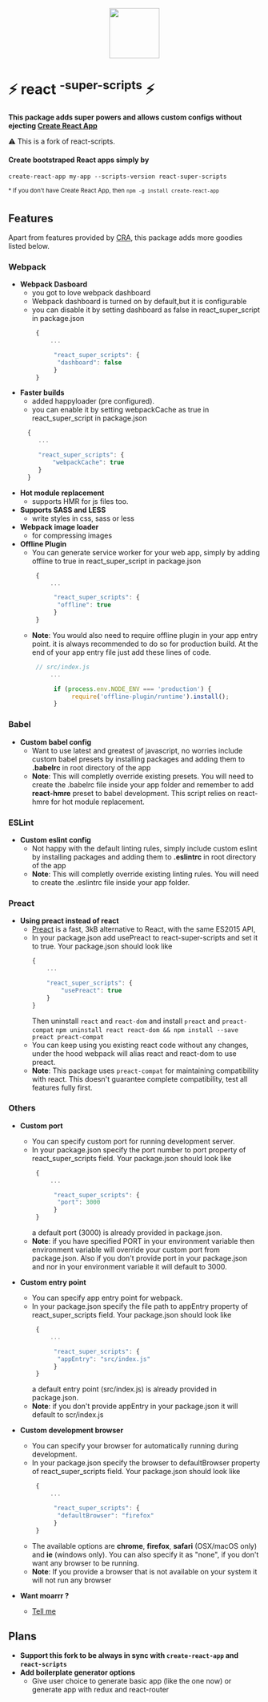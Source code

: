 <a href='https://github.com/shrynx/react-super-scripts'><p align='center'><img src='https://raw.githubusercontent.com/shrynx/react-super-scripts/develop/packages/react-scripts/template/src/logo.png' height='100' ></p></a>

# ⚡ react <sup>-super-scripts</sup> ⚡

**This package adds super powers and allows custom configs without ejecting [Create React App](https://github.com/facebookincubator/create-react-app)**

⚠️ This is a fork of react-scripts.

#### Create bootstraped React apps simply by

`create-react-app my-app --scripts-version react-super-scripts`

<sup>* If you don't have Create React App, then</sup>
<sup>`npm -g install create-react-app`</sup>

## Features
Apart from features provided by [CRA](https://github.com/facebookincubator/create-react-app#whats-inside), this package adds more goodies listed below.

### Webpack
* **Webpack Dasboard**
	* you got to love webpack dashboard
	* Webpack dashboard is turned on by default,but it is configurable
	* you can disable it by setting dashboard as false in react_super_script in package.json
       ```js
        {
		    ...

		     "react_super_scripts": {
			  "dashboard": false
		     }
        }
      ```
* **Faster builds**
	* added happyloader (pre configured).
	* you can enable it by setting webpackCache as true in react_super_script in package.json
   ```js
	 {
		...

		"react_super_scripts": {
			"webpackCache": true
		}
	 }
  ```
* **Hot module replacement**
	*  supports HMR for js files too.
* **Supports SASS and LESS**
	* write styles in css, sass or less
* **Webpack image loader**
	* for compressing images
* **Offline Plugin**
	* You can generate service worker for your web app, simply by adding offline to true
	in react_super_script in package.json
       ```js
        {
		    ...

		     "react_super_scripts": {
			  "offline": true
		     }
        }
      ```
	* **Note**: You would also need to require offline plugin in your app entry point. it is always
	recommended to do so for production build.
	At the end of your app entry file just add these lines of code.
       ```js
        // src/index.js
		    ...

		     if (process.env.NODE_ENV === 'production') {
		          require('offline-plugin/runtime').install();
		     }

      ```

### Babel
* **Custom babel config**
	* Want to use latest and greatest of javascript, no worries
		include custom babel presets by installing packages
		and adding them to **.babelrc** in root directory of the app
	* **Note**: This will completly override existing presets.
		You will need to create the .babelrc file inside your app folder
		and remember to add **react-hmre** preset to babel development.
		This script relies on react-hmre for hot module replacement.

### ESLint
* **Custom eslint config**
	* Not happy with the default linting rules,
		simply include custom eslint by installing packages
		and adding them to **.eslintrc** in root directory of the app
	* **Note**: This will completly override existing linting rules.
		You will need to create the .eslintrc file inside your app folder.

### Preact
* **Using preact instead of react**
	* [Preact](https://github.com/developit/preact) is a fast, 3kB alternative to React, with the same ES2015 API,
	* In your package.json add usePreact to react-super-scripts and set it to true.
		Your package.json should look like
		```js
		{
		    ...

		    "react_super_scripts": {
		        "usePreact": true
		    }
		}
		```
		Then uninstall ```react``` and ```react-dom``` and install ```preact``` and ```preact-compat```
	 ```npm uninstall react react-dom && npm install --save preact preact-compat```
	* You can keep using you existing react code without any changes, under the hood
		webpack will alias react and react-dom to use preact.
	* **Note**: This package uses ```preact-compat``` for maintaining compatibility with react.
		This doesn't guarantee complete compatibility, test all features fully first.

### Others
* **Custom port**
	* You can specify custom port for running development server.
	* In your package.json specify the port number to port property
		of react_super_scripts field.
	Your package.json should look like
       ```js
        {
		    ...

		     "react_super_scripts": {
			  "port": 3000
		     }
        }
      ```
	     a default port (3000) is already provided in package.json.
	* **Note**: if you have specified PORT in your environment variable
	then environment variable will override your custom port from package.json.
	Also if you don't provide port in your package.json and nor in your environment variable it will default to 3000.

* **Custom entry point**
	* You can specify app entry point for webpack.
	* In your package.json specify the file path to appEntry property
		of react_super_scripts field.
	Your package.json should look like
       ```js
        {
		    ...

		     "react_super_scripts": {
			  "appEntry": "src/index.js"
		     }
        }
      ```
	     a default entry point (src/index.js) is already provided in package.json.
	* **Note**: if you don't provide appEntry in your package.json it will default to scr/index.js

* **Custom development browser**
	* You can specify your browser for automatically running during development.
	* In your package.json specify the browser to defaultBrowser property
		of react_super_scripts field.
	Your package.json should look like
       ```js
        {
		    ...

		     "react_super_scripts": {
			  "defaultBrowser": "firefox"
		     }
        }
      ```
	* The available options are **chrome**, **firefox**, **safari** (OSX/macOS only) and **ie** (windows only).
        You can also specify it as "none", if you don't want any browser to be running.    
	* **Note**: If you provide a browser that is not available on your system
	it will not run any browser
* **Want moarrr ?**
	* [Tell me](https://github.com/shrynx/react-super-scripts/issues)

## Plans
* **Support this fork to be always in sync with `create-react-app` and `react-scripts`**
* **Add boilerplate generator options**
  * Give user choice to generate basic app (like the one now) or
  generate app with redux and react-router
